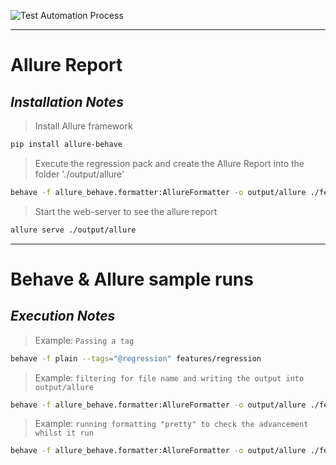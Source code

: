 ![Test Automation Process](o2c_test_flow.png)

---

# Allure Report

## _Installation Notes_
> Install Allure framework
```sh
pip install allure-behave
```

> Execute the regression pack and create the Allure Report into the folder './output/allure'
```sh
behave -f allure_behave.formatter:AllureFormatter -o output/allure ./features/regression
```
> Start the web-server to see the allure report
```sh
allure serve ./output/allure
```


---

# Behave & Allure sample runs
## _Execution Notes_

> Example: `Passing a tag`

```sh
behave -f plain --tags="@regression" features/regression
```

> Example: `filtering for file name and writing the output into output/allure`

```sh
behave -f allure_behave.formatter:AllureFormatter -o output/allure ./features/regression/496504*
```

> Example: `running formatting "pretty" to check the advancement whilst it run`

```sh
behave -f allure_behave.formatter:AllureFormatter -o output/allure ./features/regression/ -f pretty
```
